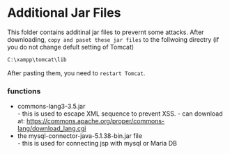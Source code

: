 # Additional Jar Files
 This folder contains additinal jar files to prevernt some attacks. 
 After downloading, `copy and paset these jar files` to the follwoing directry (if you do not change defult setting of Tomcat)
```sh
C:\xampp\tomcat\lib
```
After pasting them, you need to `restart Tomcat`. 
### functions 
- commons-lang3-3.5.jar   
       - this is used to escape XML sequence to prevent XSS.
       - can download at: https://commons.apache.org/proper/commons-lang/download_lang.cgi 
- the mysql-connector-java-5.1.38-bin.jar file   
       - this is used for connecting jsp with mysql or Maria DB  
